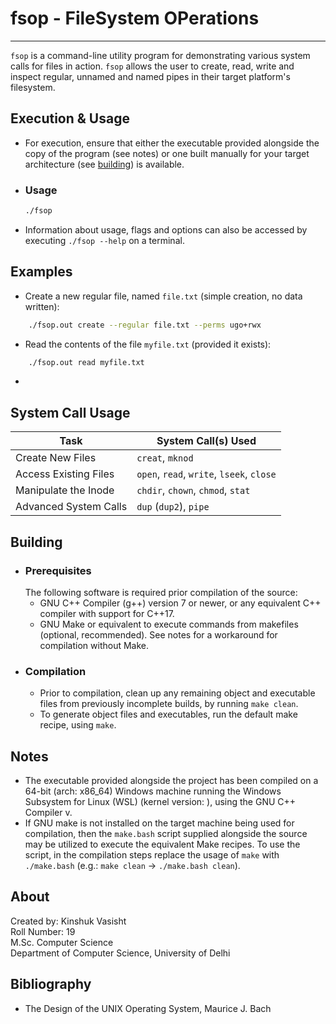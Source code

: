 # fsop - FileSystem OPerations
---

`fsop` is a command-line utility program for demonstrating various system calls for files in action. `fsop` allows the user to create, read, write and inspect regular, unnamed and named pipes in their target platform's filesystem.

## Execution & Usage

- For execution, ensure that either the executable provided alongside the copy of the program (see notes) or one built manually for your target architecture (see [building](#Building)) is available.

- ### Usage
  ```bash
  ./fsop 
  ```
- Information about usage, flags and options can also be accessed by executing ``` ./fsop --help ``` on a terminal.

## Examples

- Create a new regular file, named `file.txt` (simple creation, no data written):
```bash
    ./fsop.out create --regular file.txt --perms ugo+rwx
```
- Read the contents of the file `myfile.txt` (provided it exists):
```bash
    ./fsop.out read myfile.txt
```
- 

## System Call Usage

| Task | System Call(s) Used |
|---|---|
| Create New Files | `creat`, `mknod` |
| Access Existing Files | `open`, `read`, `write`, `lseek`, `close` |
| Manipulate the Inode | `chdir`, `chown`, `chmod`, `stat` |
| Advanced System Calls | `dup` (`dup2`), `pipe` |

## Building

- ### Prerequisites
  The following software is required prior compilation of the source:
  - GNU C++ Compiler (g++) version 7 or newer, or any equivalent C++ compiler with support for C++17.
  - GNU Make or equivalent to execute commands from makefiles (optional, recommended). See notes for a workaround for compilation without Make.
- ### Compilation
  - Prior to compilation, clean up any remaining object and executable files from previously incomplete builds, by running ```make clean```.
  - To generate object files and executables, run the default make recipe, using ```make```.

## Notes

- The executable provided alongside the project has been compiled on a 64-bit (arch: x86_64) Windows machine running the Windows Subsystem for Linux (WSL) (kernel version: ), using the GNU C++ Compiler v.
- If GNU make is not installed on the target machine being used for compilation, then the `make.bash` script supplied alongside the source may be utilized to execute the equivalent Make recipes. To use the script, in the compilation steps replace the usage of `make` with `./make.bash` (e.g.: `make clean` -> `./make.bash clean`).

## About

Created by:
    Kinshuk Vasisht  
    Roll Number: 19  
    M.Sc. Computer Science  
    Department of Computer Science, University of Delhi

## Bibliography

- The Design of the UNIX Operating System, Maurice J. Bach
